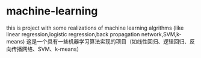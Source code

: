 # machine-learning
this is project with some realizations of machine learning algrithms (like linear regression,logistic regression,back propagation network,SVM,k-means)
这是一个具有一些机器学习算法实现的项目（如线性回归、逻辑回归、反向传播网络、SVM、k-means）
